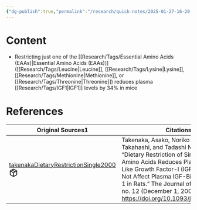 ```yaml
---
{"dg-publish":true,"permalink":"/research/quick-notes/2025-01-27-16-20-59/","updated":"2025-01-28T18:55:10-05:00"}
---
```


# Content
- Restricting just one of the [[Research/Tags/Essential Amino Acids (EAAs)\|Essential Amino Acids (EAAs)]] ([[Research/Tags/Leucine\|Leucine]], [[Research/Tags/Lysine\|Lysine]], [[Research/Tags/Methionine\|Methionine]], or [[Research/Tags/Threonine\|Threonine]]) reduces plasma [[Research/Tags/IGF1\|IGF1]] levels by 34% in mice
# References
<div><table class="dataview table-view-table"><thead class="table-view-thead"><tr class="table-view-tr-header"><th class="table-view-th"><span>Original Sources</span><span class="dataview small-text">1</span></th><th class="table-view-th"><span>Citations</span></th></tr></thead><tbody class="table-view-tbody"><tr><td><span><a data-tooltip-position="top" aria-label="Research/Evidence Sources/takenakaDietaryRestrictionSingle2000.md" data-href="Research/Evidence Sources/takenakaDietaryRestrictionSingle2000.md" href="Research/Evidence Sources/takenakaDietaryRestrictionSingle2000.md" class="internal-link" target="_blank" rel="noopener nofollow" fileclass-name="Research Links">takenakaDietaryRestrictionSingle2000</a><a class="metadata-menu fileclass-icon"><svg xmlns="http://www.w3.org/2000/svg" width="24" height="24" viewBox="0 0 24 24" fill="none" stroke="currentColor" stroke-width="2" stroke-linecap="round" stroke-linejoin="round" class="svg-icon lucide-package"><path d="m7.5 4.27 9 5.15"></path><path d="M21 8a2 2 0 0 0-1-1.73l-7-4a2 2 0 0 0-2 0l-7 4A2 2 0 0 0 3 8v8a2 2 0 0 0 1 1.73l7 4a2 2 0 0 0 2 0l7-4A2 2 0 0 0 21 16Z"></path><path d="m3.3 7 8.7 5 8.7-5"></path><path d="M12 22V12"></path></svg></a></span></td><td><span>Takenaka, Asako, Noriko Oki, Shin-Ichiro Takahashi, and Tadashi Noguchi. “Dietary Restriction of Single Essential Amino Acids Reduces Plasma Insulin-Like Growth Factor-I (IGF-I) but Does Not Affect Plasma IGF-Binding Protein-1 in Rats.” The Journal of Nutrition 130, no. 12 (December 1, 2000): 2910–14. <a rel="noopener nofollow" class="external-link" href="https://doi.org/10.1093/jn/130.12.2910" target="_blank">https://doi.org/10.1093/jn/130.12.2910</a>.</span></td></tr></tbody></table></div>


